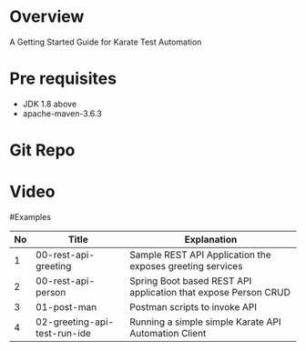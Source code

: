 # Overview
A Getting Started Guide for Karate Test Automation 
# Pre requisites
- JDK 1.8 above
- apache-maven-3.6.3
# Git Repo
# Video
#Examples

| No  | Title | Explanation                                                    |
|-----|-------|----------------------------------------------------------------|
| 1   |   00-rest-api-greeting    | Sample REST API Application the exposes greeting services      | 
| 2   |00-rest-api-person        | Spring Boot based REST API application that expose Person CRUD |
| 3   |         01-post-man           | Postman scripts to invoke API                                  |
| 4   |          02-greeting-api-test-run-ide                     | Running a simple simple Karate API Automation Client           |


